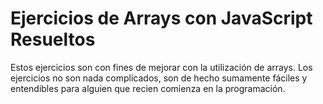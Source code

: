 # Ejercicios de Arrays con JavaScript Resueltos

Estos ejercicios son con fines de mejorar con la utilización de arrays.
 Los ejercicios no son nada complicados, son de hecho sumamente fáciles y entendibles para alguien que recien
 comienza en la programación.
